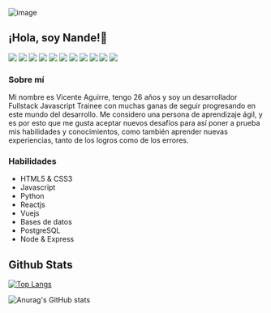 ![image](https://github.com/Nandem1/Nandem1/assets/103139553/2920fdbe-fa23-4653-970c-80049e0feb0e)
## ¡Hola, soy Nande!👋

![](https://img.shields.io/badge/-HTML-lightgrey?logo=html5&style=flat&logoColor=white&color=161b22)
![](https://img.shields.io/badge/-CSS-lightgrey?logo=css3&style=flat&logoColor=white&color=161b22)
![](https://img.shields.io/badge/-Bootstrap-lightgrey?logo=bootstrap&style=flat&logoColor=white&color=161b22)
![](https://img.shields.io/badge/-Javascript-lightgrey?logo=javascript&style=flat&logoColor=white&color=161b22)
![](https://img.shields.io/badge/-React-lightgrey?logo=react&style=flat&logoColor=white&color=161b22)
![](https://img.shields.io/badge/-Vue.js-lightgrey?logo=Vue.js&style=flat&logoColor=white&color=161b22)
![](https://img.shields.io/badge/-Git-lightgrey?logo=git&style=flat&logoColor=white&color=161b22)
![](https://img.shields.io/badge/-Python-lightgrey?logo=Python&style=flat&logoColor=white&color=161b22)
![](https://img.shields.io/badge/-PostgreSQL-lightgrey?logo=PostgreSQL&style=flat&logoColor=white&color=161b22)
![](https://img.shields.io/badge/-Node-lightgrey?logo=Node.JS&style=flat&logoColor=white&color=161b22)
![](https://img.shields.io/badge/-Express-lightgrey?logo=Express&style=flat&logoColor=white&color=161b22)

### Sobre mí
Mi nombre es Vicente Aguirre, tengo 26 años y soy un desarrollador Fullstack Javascript Trainee con muchas ganas de seguir progresando en este mundo del desarrollo. Me considero una persona de aprendizaje ágil, y es por esto que me gusta aceptar nuevos desafíos para así poner a prueba mis habilidades y conocimientos, como también aprender nuevas experiencias, tanto de los logros como de los errores.

### Habilidades
- HTML5 & CSS3
- Javascript
- Python
- Reactjs
- Vuejs
- Bases de datos
- PostgreSQL
- Node & Express


## Github Stats

[![Top Langs](https://github-readme-stats.vercel.app/api/top-langs/?username=Nandem1&theme=tokyonight&show_icons=true)](https://github.com/anuraghazra/github-readme-stats)

![Anurag's GitHub stats](https://github-readme-stats.vercel.app/api?username=Nandem1&show_icons=true&theme=tokyonight)
